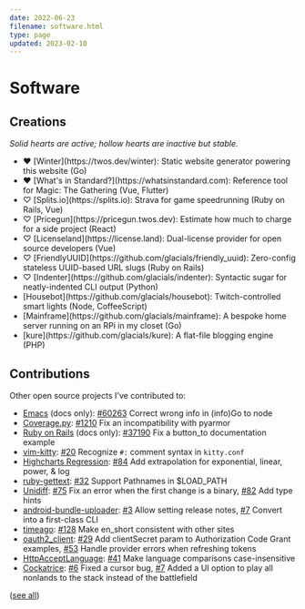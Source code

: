 ```yaml
---
date: 2022-06-23
filename: software.html
type: page
updated: 2023-02-10
---
```


# Software

## Creations

_Solid hearts are active; hollow hearts are inactive but stable._

<!-- Align these left because justified text stretches the space
between the project name and the heart. -->

- <div style="text-align:left">♥ [Winter](https://twos.dev/winter): Static website generator powering this
  website (Go)</div>
- <div style="text-align:left">♥ [What's in Standard?](https://whatsinstandard.com): Reference tool for Magic: The Gathering (Vue, Flutter)</div>
- <div style="text-align:left">♡ [Splits.io](https://splits.io): Strava for game speedrunning (Ruby on Rails, Vue)</div>
- <div style="text-align:left">♡ [Pricegun](https://pricegun.twos.dev): Estimate how much to charge for a side project (React)</div>
- <div style="text-align:left">♡ [Licenseland](https://license.land): Dual-license provider for open source developers (Vue)</div>
- <div style="text-align:left">♡ [FriendlyUUID](https://github.com/glacials/friendly_uuid): Zero-config stateless UUID-based URL slugs (Ruby on Rails)</div>
- <div style="text-align:left">♡ [Indenter](https://github.com/glacials/indenter): Syntactic sugar for neatly-indented CLI output (Python)</div>
- <div style="text-align:left">[Housebot](https://github.com/glacials/housebot): Twitch-controlled smart lights (Node, CoffeeScript)</div>
- <div style="text-align:left">[Mainframe](https://github.com/glacials/mainframe): A bespoke home server running on an RPi in my closet (Go)</div>
- <div style="text-align:left">[kure](https://github.com/glacials/kure): A flat-file blogging engine (PHP)</div>

## Contributions

Other open source projects I've contributed to:

- [Emacs](https://debbugs.gnu.org/cgi/bugreport.cgi?bug=60263) (docs only):
  [#60263](https://debbugs.gnu.org/cgi/bugreport.cgi?bug=60263) Correct wrong info in (info)Go to node
- [Coverage.py](https://github.com/nedbat/coveragepy):
  [#1210](https://github.com/nedbat/coveragepy/pull/1210) Fix an incompatibility with pyarmor
- [Ruby on Rails](https://github.com/rails/rails) (docs only):
  [#37190](https://github.com/rails/rails/pull/37190) Fix a button_to documentation example
- [vim-kitty](https://github.com/fladson/vim-kitty):
  [#20](https://github.com/fladson/vim-kitty/pull/20) Recognize `#:` comment syntax in `kitty.conf`
- [Highcharts Regression](https://github.com/streamlinesocial/highcharts-regression):
  [#84](https://github.com/streamlinesocial/highcharts-regression/pull/84) Add extrapolation for exponential, linear, power, & log
- [ruby-gettext](https://github.com/ruby-gettext/gettext):
  [#32](https://github.com/ruby-gettext/gettext/pull/32) Support Pathnames in $LOAD_PATH
- [Unidiff](https://github.com/matiasb/python-unidiff):
  [#75](https://github.com/matiasb/python-unidiff/pull/75) Fix an error when the first change is a binary,
  [#82](https://github.com/matiasb/python-unidiff/pull/82) Add type hints
- [android-bundle-uploader](https://github.com/german1608/android-bundle-uploader):
  [#3](https://github.com/german1608/android-bundle-uploader/pull/3) Allow setting release notes,
  [#7](https://github.com/german1608/android-bundle-uploader/pull/7) Convert into a first-class CLI
- [timeago](https://github.com/andresaraujo/timeago.dart):
  [#128](https://github.com/andresaraujo/timeago.dart/pull/128) Make en_short
  consistent with other sites
- [oauth2_client](https://github.com/teranetsrl/oauth2_client):
  [#29](https://github.com/teranetsrl/oauth2_client/pull/29) Add clientSecret param to Authorization Code Grant examples,
  [#53](https://github.com/teranetsrl/oauth2_client/pull/53) Handle provider
  errors when refreshing tokens
- [HttpAcceptLanguage](https://github.com/iain/http_accept_language):
  [#41](https://github.com/iain/http_accept_language/pull/41) Make language comparisons case-insensitive
- [Cockatrice](https://github.com/Cockatrice/Cockatrice):
  [#6](https://github.com/Cockatrice/Cockatrice/pull/6) Fixed a cursor bug,
  [#7](https://github.com/Cockatrice/Cockatrice/pull/7) Added a UI option to play all nonlands to the stack instead of the battlefield

([see all](https://github.com/search?o=desc&q=is%3Apr+author%3Aglacials+archived%3Afalse+is%3Aclosed+-user%3Ayourbase+-user%3Aglacials+&s=created&type=Issues))
